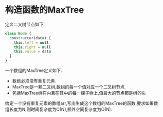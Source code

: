 # 构造函数的MaxTree

定义二叉树节点如下:

```js
class Node {
  constructor(data) {
    this.left = null
    this.right = null
    this.value = data
  }
}
```

一个数组的MaxTree定义如下.

 - 数组必须没有重复元素.
 - MaxTree是一颗二叉树,数组的每一个值对应一个二叉树节点.
 - 包括MaxTree树在内且在其中的每一棵子树上,值最大的节点都是树的头

给定一个没有重复元素的数组arr,写出生成这个数组的MaxTree的函数,要求如果数组长度为N,则时间复杂度为O(N),额外空间复杂度为O(N).
